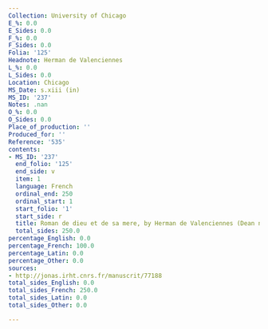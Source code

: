 ```yaml
---
Collection: University of Chicago
E_%: 0.0
E_Sides: 0.0
F_%: 0.0
F_Sides: 0.0
Folia: '125'
Headnote: Herman de Valenciennes
L_%: 0.0
L_Sides: 0.0
Location: Chicago
MS_Date: s.xiii (in)
MS_ID: '237'
Notes: .nan
O_%: 0.0
O_Sides: 0.0
Place_of_production: ''
Produced_for: ''
Reference: '535'
contents:
- MS_ID: '237'
  end_folio: '125'
  end_side: v
  item: 1
  language: French
  ordinal_end: 250
  ordinal_start: 1
  start_folio: '1'
  start_side: r
  title: Roman de dieu et de sa mere, by Herman de Valenciennes (Dean no. 485)
  total_sides: 250.0
percentage_English: 0.0
percentage_French: 100.0
percentage_Latin: 0.0
percentage_Other: 0.0
sources:
- http://jonas.irht.cnrs.fr/manuscrit/77188
total_sides_English: 0.0
total_sides_French: 250.0
total_sides_Latin: 0.0
total_sides_Other: 0.0

---
```

